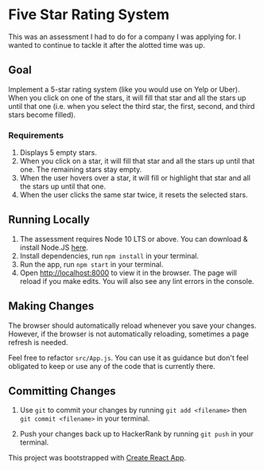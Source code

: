 # Five Star Rating System
This was an assessment I had to do for a company I was applying for. I wanted to continue to tackle it after the alotted time was up.

## Goal
Implement a 5-star rating system (like you would use on Yelp or Uber). When you click on one of the stars, it will fill that star and all the stars up until that one (i.e. when you select the third star, the first, second, and third stars become filled).

### Requirements
1. Displays 5 empty stars.
2. When you click on a star, it will fill that star and all the stars up until that one. The remaining stars stay empty.
3. When the user hovers over a star, it will fill or highlight that star and all the stars up until that one.
4. When the user clicks the same star twice, it resets the selected stars.

## Running Locally
1. The assessment requires Node 10 LTS or above. You can download & install Node.JS [here](nodejs.org/en/download/).
2. Install dependencies, run `npm install` in your terminal.
3. Run the app, run `npm start` in your terminal.
4. Open [http://localhost:8000](http://localhost:8000) to view it in the browser. The page will reload if you make edits. You will also see any lint errors in the console.

## Making Changes
The browser should automatically reload whenever you save your changes. However, if the browser is not automatically reloading, sometimes a page refresh is needed.

Feel free to refactor `src/App.js`. You can use it as guidance but don't feel obligated to keep or use any of the code that is currently there.

## Committing Changes
1. Use `git` to commit your changes by running `git add <filename>` then `git commit <filename>` in your terminal. 

2. Push your changes back up to HackerRank by running `git push` in your terminal.


This project was bootstrapped with [Create React App](https://github.com/facebook/create-react-app).

